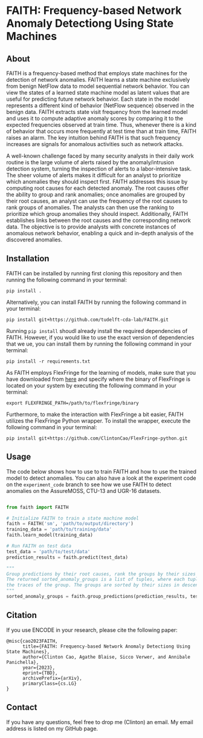 # FAITH: Frequency-based Network Anomaly Detectiong Using State Machines

## About 
FAITH is a frequency-based method that employs state machines for the detection of network anomalies. FAITH learns a state machine exclusively from benign NetFlow data to model sequential network behavior. You can view the states of a learned state machine model as latent values that are useful for predicting future network behavior. Each state in the model represents a different kind of behavior (NetFlow sequence) observed in the benign data. FAITH extracts state visit frequency from the learned model and uses it to compute adaptive anomaly scores by comparing it to the expected frequencies observed at train time. Thus, whenever there is a kind of behavior that occurs more frequently at test time than at train time, FAITH raises an alarm. The key intuition behind FAITH is that such frequency increases are signals for anomalous activities such as network attacks. 

A well-known challenge faced by many security analysts in their daily work routine is the large volume of alerts raised by the anomaly/intrusion detection system, turning the inspection of alerts to a labor-intensive task. The sheer volume of alerts makes it difficult for an analyst to prioritize which anomalies they should inspect first. FAITH addresses this issue by computing root causes for each detected anomaly. The root causes offer the ability to group and rank anomalies; once anomalies are grouped by their root causes, an analyst can use the frequency of the root causes to rank groups of anomalies. The analysts can then use the ranking to prioritize which group anomalies they should inspect. Additionally, FAITH establishes links between the root causes and the corresponding network data. The objective is to provide analysts with concrete instances of anomalous network behavior, enabling a quick and in-depth analysis of the discovered anomalies. 

## Installation
FAITH can be installed by running first cloning this repository and then running the following command in your terminal:
```
pip install .
```

Alternatively, you can install FAITH by running the following command in your terminal:
```
pip install git+https://github.com/tudelft-cda-lab/FAITH.git
```
Running `pip install` shoudl already install the required dependencies of FAITH. However, if you would like to use the exact version of dependencies that we ue, you can install them by running the following command in your terminal:
```
pip install -r requirements.txt
```

As FAITH employs FlexFringe for the learning of models, make sure that you have downloaded from [here](https://github.com/tudelft-cda-lab/FlexFringe) and specify where the binary of FlexFringe is located on your system by executing the following command in your terminal:
```
export FLEXFRINGE_PATH=/path/to/flexfringe/binary
```

Furthermore, to make the interaction with FlexFringe a bit easier, FAITH utilizes the FlexFringe Python wrapper. To install the wrapper, execute the following command in your terminal:
```
pip install git+https://github.com/ClintonCao/FlexFringe-python.git
```

## Usage
The code below shows how to use to train FAITH and how to use the trained model to detect anomalies. You can also have a look at the experiment code on the `experiment_code` branch to see how we use FAITH to detect anomalies on the AssureMOSS, CTU-13 and UGR-16 datasets. 

```python

from faith import FAITH

# Initialize FAITH to train a state machine model
faith = FAITH('sm', 'path/to/output/directory')
training_data = 'path/to/training/data'
faith.learn_model(training_data)

# Run FAITH on test data
test_data = 'path/to/test/data'
prediction_results = faith.predict(test_data)

"""
Group predictions by their root causes, rank the groups by their sizes and link the traces to the corresponding NetFlow data.
The returned sorted_anomaly_groups is a list of tuples, where each tuple contains the root cause, the size of the group and 
the traces of the group. The groups are sorted by their sizes in descending order.
"""
sorted_anomaly_groups = faith.group_predictions(prediction_results, test_data)

```

## Citation
If you use ENCODE in your research, please cite the following paper:
```
@misc{cao2023FAITH,
      title={FAITH: Frequency-based Network Anomaly Detectiong Using State Machines}, 
      author={Clinton Cao, Agathe Blaise, Sicco Verwer, and Annibale Panichella},
      year={2023},
      eprint={TBD},
      archivePrefix={arXiv},
      primaryClass={cs.LG}
}
```

## Contact
If you have any questions, feel free to drop me (Clinton) an email. My email address is listed on my GitHub page.
